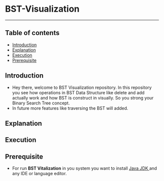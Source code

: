 
# BST-Visualization
---
## Table of contents
* [Introduction](#introduction)
* [Explanation](#explanation)
* [Execution](#execution)
* [Prerequisite](#prerequisite)

## Introduction
- Hey there, welcome to BST Visualization repository. In this repository you see how operations in BST Data Structure like delete and add actually work and how BST is construct in visually. So you strong your Binary Search Tree concept.
- In future more features like traversing the BST will added.

## Explanation

## Execution

## Prerequisite 
-   For run **BST Vitalization** in you system you want to install [Java JDK ](https://www.oracle.com/in/java/technologies/javase-downloads.html) and any IDE or language editor.